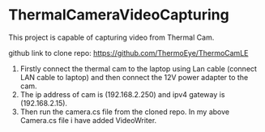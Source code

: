 # ThermalCameraVideoCapturing
This project is capable of capturing video from Thermal Cam.

github link to clone repo: https://github.com/ThermoEye/ThermoCamLE

1. Firstly connect the thermal cam to the laptop using Lan cable (connect LAN cable to laptop) and then connect the 12V power adapter to the cam.
2. The ip address of cam is (192.168.2.250) and ipv4 gateway is (192.168.2.15).
3. Then run the camera.cs file from the cloned repo. In my above Camera.cs file i have added VideoWriter.

